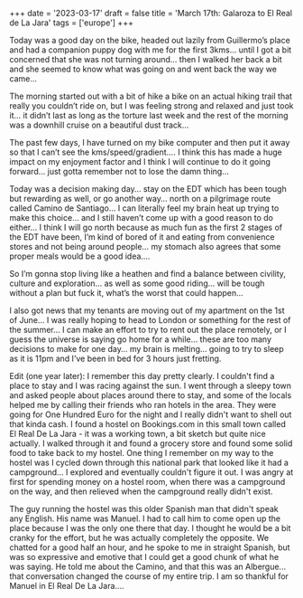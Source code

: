 +++
date = '2023-03-17'
draft = false
title = 'March 17th: Galaroza to El Real de La Jara'
tags = ['europe']
+++

Today was a good day on the bike, headed out lazily from Guillermo’s place and had a companion puppy dog with me for the first 3kms… until I got a bit concerned that she was not turning around… then I walked her back a bit and she seemed to know what was going on and went back the way we came…

The morning started out with a bit of hike a bike on an actual hiking trail that really you couldn’t ride on, but I was feeling strong and relaxed and just took it… it didn’t last as long as the torture last week and the rest of the morning was a downhill cruise on a beautiful dust track…

The past few days, I have turned on my bike computer and then put it away so that I can’t see the kms/speed/gradient…. I think this has made a huge impact on my enjoyment factor and I think I will continue to do it going forward… just gotta remember not to lose the damn thing… 

Today was a decision making day… stay on the EDT which has been tough but rewarding as well, or go another way… north on a pilgrimage route called Camino de Santiago… I can literally feel my brain heat up trying to make this choice… and I still haven’t come up with a good reason to do either… I think I will go north because as much fun as the first 2 stages of the EDT have been, I’m kind of bored of it and eating from convenience stores and not being around people… my stomach also agrees that some proper meals would be a good idea….

So I’m gonna stop living like a heathen and find a balance between civility, culture and exploration… as well as some good riding… will be tough without a plan but fuck it, what’s the worst that could happen…

I also got news that my tenants are moving out of my apartment on the 1st of June… I was really hoping to head to London or something for the rest of the summer… I can make an effort to try to rent out the place remotely, or I guess the universe is saying go home for a while… these are too many decisions to make for one day… my brain is melting… going to try to sleep as it is 11pm and I’ve been in bed for 3 hours just fretting.

Edit (one year later): I remember this day pretty clearly. I couldn't find a place to stay and I was racing against the sun. I went through a sleepy town and asked people about places around there to stay, and some of the locals helped me by calling their friends who ran hotels in the area. They were going for One Hundred Euro for the night and I really didn't want to shell out that kinda cash. I found a hostel on Bookings.com in this small town called El Real De La Jara - it was a working town, a bit sketch but quite nice actually. I walked through it and found a grocery store and found some solid food to take back to my hostel. One thing I remember on my way to the hostel was I cycled down through this national park that looked like it had a campground... I explored and eventually couldn't figure it out. I was angry at first for spending money on a hostel room, when there was a campground on the way, and then relieved when the campground really didn't exist.

The guy running the hostel was this older Spanish man that didn't speak any English. His name was Manuel. I had to call him to come open up the place because I was the only one there that day. I thought he would be a bit cranky for the effort, but he was actually completely the opposite. We chatted for a good half an hour, and he spoke to me in straight Spanish, but was so expressive and emotive that I could get a good chunk of what he was saying. He told me about the Camino, and that this was an Albergue... that conversation changed the course of my entire trip. I am so thankful for Manuel in El Real De La Jara.... 
